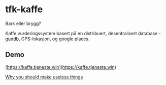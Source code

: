 # tfk-kaffe

Bark eller brygg?

Kaffe vurderingssystem basert på en distribuert, desentralisert database - [gundb](http://gun.js.org/), GPS-lokasjon, og google places.

## Demo

[https://kaffe.tjeneste.win](https://kaffe.tjeneste.win)

[Why you should make useless things](https://www.ted.com/talks/simone_giertz_why_you_should_make_useless_things/up-next)
